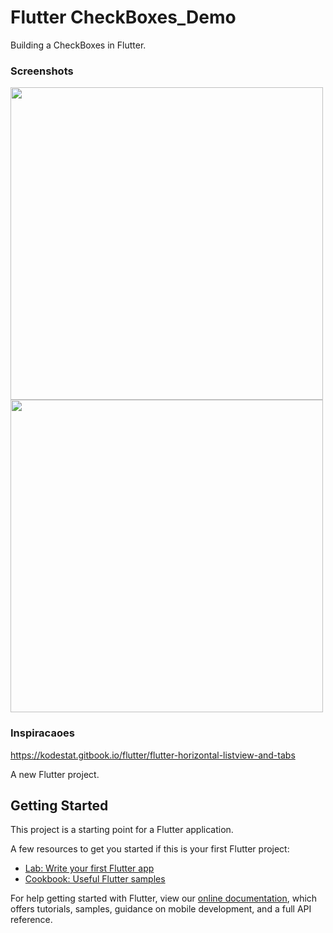 # Flutter CheckBoxes_Demo

Building a CheckBoxes in Flutter.

### Screenshots

<img src="chech1.png" height="500em" /> <img src="chech2.png" height="500em" />

### Inspiracaoes 

https://kodestat.gitbook.io/flutter/flutter-horizontal-listview-and-tabs

A new Flutter project.

## Getting Started

This project is a starting point for a Flutter application.

A few resources to get you started if this is your first Flutter project:

- [Lab: Write your first Flutter app](https://flutter.dev/docs/get-started/codelab)
- [Cookbook: Useful Flutter samples](https://flutter.dev/docs/cookbook)

For help getting started with Flutter, view our
[online documentation](https://flutter.dev/docs), which offers tutorials,
samples, guidance on mobile development, and a full API reference.
